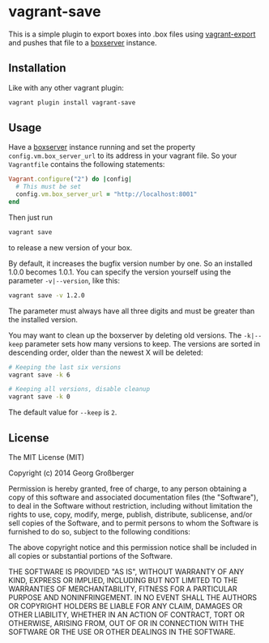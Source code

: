 # vagrant-save

This is a simple plugin to export boxes into .box files using [vagrant-export](https://github.com/trenker/vagrant-export) and pushes that file to a  [boxserver](https://github.com/trenker/boxserver) instance.

## Installation

Like with any other vagrant plugin:

```bash
vagrant plugin install vagrant-save
```

## Usage

Have a [boxserver](https://github.com/trenker/boxserver) instance running and set the property `config.vm.box_server_url` to its address in your vagrant file. So your `Vagrantfile` contains the following statements:

```ruby
Vagrant.configure("2") do |config|
  # This must be set
  config.vm.box_server_url = "http://localhost:8001"
end
```

Then just run

```bash
vagrant save
```

to release a new version of your box.

By default, it increases the bugfix version number by one. So an installed 1.0.0 becomes 1.0.1. You can specify the version yourself using the parameter `-v|--version`, like this:

```bash
vagrant save -v 1.2.0
```

The parameter must always have all three digits and must be greater than the installed version.

You may want to clean up the boxserver by deleting old versions. The `-k|--keep` parameter sets how many versions to keep. The versions are sorted in descending order, older than the newest X will be deleted:

```bash
# Keeping the last six versions
vagrant save -k 6

# Keeping all versions, disable cleanup
vagrant save -k 0
```

The default value for `--keep` is `2`.

## License

The MIT License (MIT)

Copyright (c) 2014 Georg Großberger

Permission is hereby granted, free of charge, to any person obtaining a copy
of this software and associated documentation files (the "Software"), to deal
in the Software without restriction, including without limitation the rights
to use, copy, modify, merge, publish, distribute, sublicense, and/or sell
copies of the Software, and to permit persons to whom the Software is
furnished to do so, subject to the following conditions:

The above copyright notice and this permission notice shall be included in
all copies or substantial portions of the Software.

THE SOFTWARE IS PROVIDED "AS IS", WITHOUT WARRANTY OF ANY KIND, EXPRESS OR
IMPLIED, INCLUDING BUT NOT LIMITED TO THE WARRANTIES OF MERCHANTABILITY,
FITNESS FOR A PARTICULAR PURPOSE AND NONINFRINGEMENT. IN NO EVENT SHALL THE
AUTHORS OR COPYRIGHT HOLDERS BE LIABLE FOR ANY CLAIM, DAMAGES OR OTHER
LIABILITY, WHETHER IN AN ACTION OF CONTRACT, TORT OR OTHERWISE, ARISING FROM,
OUT OF OR IN CONNECTION WITH THE SOFTWARE OR THE USE OR OTHER DEALINGS IN
THE SOFTWARE.
